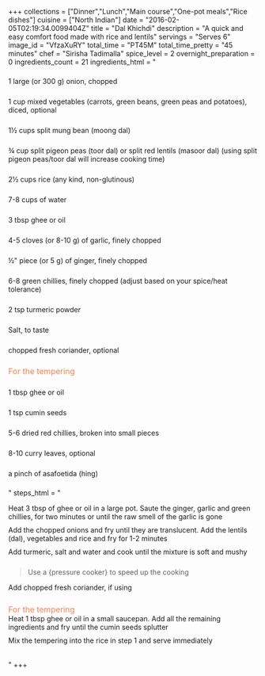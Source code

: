 +++
collections = ["Dinner","Lunch","Main course","One-pot meals","Rice dishes"]
cuisine = ["North Indian"]
date = "2016-02-05T02:19:34.0099404Z"
title = "Dal Khichdi"
description = "A quick and easy comfort food made with rice and lentils"
servings = "Serves 6"
image_id = "VfzaXuRY"
total_time = "PT45M"
total_time_pretty = "45 minutes"
chef = "Sirisha Tadimalla"
spice_level = 2
overnight_preparation = 0
ingredients_count = 21
ingredients_html = "<ul style='padding-left: 0; list-style: none;'><li itemprop='recipeIngredient' style='margin: 8px 0px;padding: 8px 0px;'>1 large (or 300 g) onion, chopped</li><li itemprop='recipeIngredient' style='margin: 8px 0px;padding: 8px 0px;'>1 cup mixed vegetables (carrots, green beans, green peas and potatoes), diced, optional</li><li itemprop='recipeIngredient' style='margin: 8px 0px;padding: 8px 0px;'>1½ cups split mung bean (moong dal) </li><li itemprop='recipeIngredient' style='margin: 8px 0px;padding: 8px 0px;'>¾ cup split pigeon peas (toor dal) or split red lentils (masoor dal) (using split pigeon peas/toor dal will increase cooking time)</li><li itemprop='recipeIngredient' style='margin: 8px 0px;padding: 8px 0px;'>2½ cups rice (any kind, non-glutinous)</li><li itemprop='recipeIngredient' style='margin: 8px 0px;padding: 8px 0px;'>7-8 cups of water</li><li itemprop='recipeIngredient' style='margin: 8px 0px;padding: 8px 0px;'>3 tbsp ghee or oil</li><li itemprop='recipeIngredient' style='margin: 8px 0px;padding: 8px 0px;'>4-5 cloves (or 8-10 g) of garlic, finely chopped</li><li itemprop='recipeIngredient' style='margin: 8px 0px;padding: 8px 0px;'>½\" piece (or 5 g) of ginger, finely chopped</li><li itemprop='recipeIngredient' style='margin: 8px 0px;padding: 8px 0px;'>6-8 green chillies, finely chopped (adjust based on your spice/heat tolerance)</li><li itemprop='recipeIngredient' style='margin: 8px 0px;padding: 8px 0px;'>2 tsp turmeric powder</li><li itemprop='recipeIngredient' style='margin: 8px 0px;padding: 8px 0px;'>Salt, to taste</li><li itemprop='recipeIngredient' style='margin: 8px 0px;padding: 8px 0px;'>chopped fresh coriander, optional</li><li style='margin: 8px 0px;padding: 8px 0px;'><span style='font-size: medium; color: #f78153;'>For the tempering</span></li><li itemprop='recipeIngredient' style='margin: 8px 0px;padding: 8px 0px;'>1 tbsp ghee or oil</li><li itemprop='recipeIngredient' style='margin: 8px 0px;padding: 8px 0px;'>1 tsp cumin seeds</li><li itemprop='recipeIngredient' style='margin: 8px 0px;padding: 8px 0px;'>5-6 dried red chillies, broken into small pieces</li><li itemprop='recipeIngredient' style='margin: 8px 0px;padding: 8px 0px;'>8-10 curry leaves, optional</li><li itemprop='recipeIngredient' style='margin: 8px 0px;padding: 8px 0px;'>a pinch of asafoetida (hing)</li></ul>"
steps_html = "<ol style='list-style: none inside; padding-left: 0px;'><li style='padding-bottom: 10px;'><i class='step-track-icon fa fa-square-o'></i><span class='step-text' itemprop='recipeInstructions'>Heat 3 tbsp of ghee or oil in a large pot. Saute the ginger, garlic and green chillies, for two minutes or until the raw smell of the garlic is gone</span></li><li style='padding-bottom: 10px;'><i class='step-track-icon fa fa-square-o'></i><span class='step-text' itemprop='recipeInstructions'>Add the chopped onions and fry until they are translucent. Add the lentils (dal), vegetables and rice and fry for 1-2 minutes</span></li><li style='padding-bottom: 10px;'><i class='step-track-icon fa fa-square-o'></i><span class='step-text' itemprop='recipeInstructions'>Add turmeric, salt and water and cook until the mixture is soft and mushy</span></li><blockquote>Use a {pressure cooker} to speed up the cooking</blockquote><li style='padding-bottom: 10px;'><i class='step-track-icon fa fa-square-o'></i><span class='step-text' itemprop='recipeInstructions'>Add chopped fresh coriander, if using</span></li><li style='list-style: none; margin: 8px 0px;padding: 8px 0px;'><span style='font-size: medium; color: #f78153;'>For the tempering</span><ol style='list-style: none inside; padding-left: 0px;'><li style='padding-bottom: 10px;'><i class='step-track-icon fa fa-square-o'></i><span class='step-text' itemprop='recipeInstructions'>Heat 1 tbsp ghee or oil in a small saucepan. Add all the remaining ingredients and fry until the cumin seeds splutter</span></li><li style='padding-bottom: 10px;'><i class='step-track-icon fa fa-square-o'></i><span class='step-text' itemprop='recipeInstructions'>Mix the tempering into the rice in step 1 and serve immediately</span></li></ol></li></ol>"
+++
